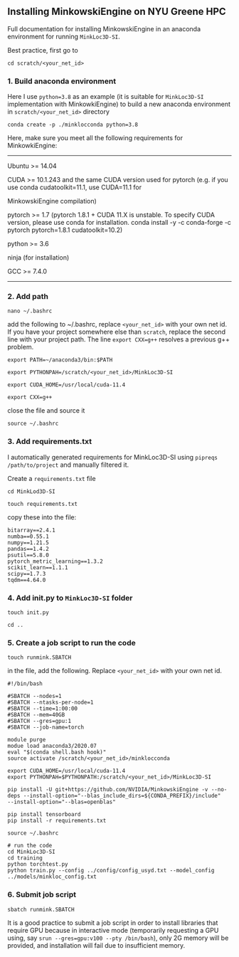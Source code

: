 ## Installing MinkowskiEngine on NYU Greene HPC

Full documentation for installing MinkowskiEngine in an anaconda environment for running `MinkLoc3D-SI`.

Best practice, first go to 

```
cd scratch/<your_net_id>
```

### 1. Build anaconda environment

Here I use `python=3.8` as an example (it is suitable for `MinkLoc3D-SI` implementation with MinkowkiEngine) to build a new anaconda environment in `scratch/<your_net_id>` directory

```
conda create -p ./minklocconda python=3.8
```
Here, make sure you meet all the following requirements for MinkowkiEngine:

---

Ubuntu >= 14.04

CUDA >= 10.1.243 and the same CUDA version used for pytorch (e.g. if you use conda cudatoolkit=11.1, use CUDA=11.1 for 

MinkowskiEngine compilation)

pytorch >= 1.7 (pytorch 1.8.1 + CUDA 11.X is unstable. To specify CUDA version, please use conda for installation. conda install -y -c conda-forge -c pytorch pytorch=1.8.1 cudatoolkit=10.2)

python >= 3.6

ninja (for installation)

GCC >= 7.4.0

---

### 2. Add path

```
nano ~/.bashrc
```
add the following to ~/.bashrc, replace `<your_net_id>` with your own net id. If you have your project somewhere else than `scratch`, replace the second line with your project path. The line `export CXX=g++` resolves a previous g++ problem.
```
export PATH=~/anaconda3/bin:$PATH

export PYTHONPAH=/scratch/<your_net_id>/MinkLoc3D-SI

export CUDA_HOME=/usr/local/cuda-11.4

export CXX=g++
```
close the file and source it
```
source ~/.bashrc
```

### 3. Add requirements.txt

I automatically generated requirements for MinkLoc3D-SI using `pipreqs /path/to/project` and manually filtered it.

Create a `requirements.txt` file
```
cd MinkLod3D-SI
```
```
touch requirements.txt
```
copy these into the file:
```
bitarray==2.4.1
numba==0.55.1
numpy==1.21.5
pandas==1.4.2
psutil==5.8.0
pytorch_metric_learning==1.3.2
scikit_learn==1.1.1
scipy==1.7.3
tqdm==4.64.0
```

### 4. Add init.py to `MinkLoc3D-SI` folder

```
touch init.py
```
```
cd ..
```

### 5. Create a job script to run the code

```
touch runmink.SBATCH
```
in the file, add the following. Replace `<your_net_id>` with your own net id.
```
#!/bin/bash

#SBATCH --nodes=1
#SBATCH --ntasks-per-node=1
#SBATCH --time=1:00:00
#SBATCH --mem=40GB
#SBATCH --gres=gpu:1
#SBATCH --job-name=torch

module purge
modue load anaconda3/2020.07
eval "$(conda shell.bash hook)"
source activate /scratch/<your_net_id>/minklocconda

export CUDA_HOME=/usr/local/cuda-11.4
export PYTHONPAH=$PYTHONPATH:/scratch/<your_net_id>/MinkLoc3D-SI

pip install -U git+https://github.com/NVIDIA/MinkowskiEngine -v --no-deps --install-option="--blas_include_dirs=${CONDA_PREFIX}/include" 
--install-option="--blas=openblas"

pip install tensorboard
pip install -r requirements.txt

source ~/.bashrc

# run the code
cd MinkLoc3D-SI
cd training
python torchtest.py
python train.py --config ../config/config_usyd.txt --model_config ../models/minkloc_config.txt
```

### 6. Submit job script

```
sbatch runmink.SBATCH
```
It is a good practice to submit a job script in order to install libraries that require GPU because in interactive mode (temporarily requesting a GPU using, say `srun --gres=gpu:v100 --pty /bin/bash`), only 2G memory will be provided, and installation will fail due to insufficient memory.

